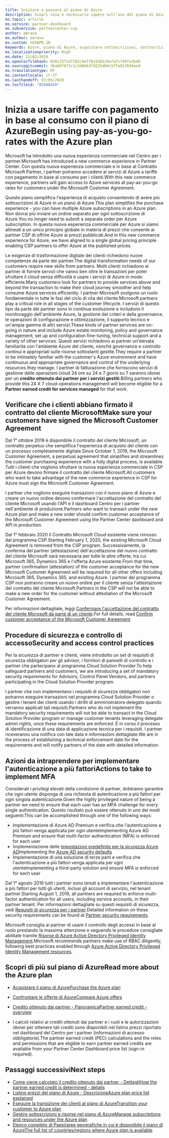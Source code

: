 ```yaml
---
title: Iniziare a passare al piano di Azure
description: Scopri cosa è necessario sapere sull'uso del piano di Azure con pagamento in base al consumo, incluse le operazioni preliminari, le precauzioni di sicurezza e le procedure per iniziare.
ms.topic: article
ms.service: partner-dashboard
ms.subservice: partnercenter-csp
author: amrava
ms.author: amrava
ms.custom: SEOAPR.20
Keywords: Azure, piano di Azure, acquistare sottoscrizioni, sottoscrizioni
ms.localizationpriority: High
ms.date: 12/02/2019
ms.openlocfilehash: 828c33f1d7182c9eff81930126efa7c795fa3b49
ms.sourcegitcommit: 36a60f672c1c3d6b63fd225d04c5ffa917694ae0
ms.translationtype: HT
ms.contentlocale: it-IT
ms.lasthandoff: 07/03/2020
ms.locfileid: "85948420"
---
```

# <a name="begin-using-pay-as-you-go-rates-with-the-azure-plan"></a><span data-ttu-id="55b15-104">Inizia a usare tariffe con pagamento in base al consumo con il piano di Azure</span><span class="sxs-lookup"><span data-stu-id="55b15-104">Begin using pay-as-you-go-rates with the Azure plan</span></span>

<span data-ttu-id="55b15-105">Microsoft ha introdotto una nuova esperienza commerciale nel Centro per i partner.</span><span class="sxs-lookup"><span data-stu-id="55b15-105">Microsoft has introduced a new commerce experience in Partner Center.</span></span>  <span data-ttu-id="55b15-106">Con questa nuova esperienza commerciale e in base al Contratto Microsoft Partner, i partner potranno accedere ai servizi di Azure a tariffe con pagamento in base al consumo per i clienti.</span><span class="sxs-lookup"><span data-stu-id="55b15-106">With this new commerce experience, partners will gain access to Azure services at pay-as-you-go rates for customers under the Microsoft Customer Agreement.</span></span>

<span data-ttu-id="55b15-107">Questo piano semplifica l'esperienza di acquisto consentendo di avere più sottoscrizioni di Azure in un piano di Azure.</span><span class="sxs-lookup"><span data-stu-id="55b15-107">This plan simplifies the purchase experience - you can have multiple Azure subscriptions in an Azure plan.</span></span> <span data-ttu-id="55b15-108">Non dovrai più inviare un ordine separato per ogni sottoscrizione di Azure.</span><span class="sxs-lookup"><span data-stu-id="55b15-108">You no longer need to submit a separate order per Azure subscription.</span></span> <span data-ttu-id="55b15-109">In questa nuova esperienza commerciale per Azure si siamo allineati a un unico principio globale in materia di prezzi che consente ai partner CSP di offrire Azure ai prezzi pubblicati.</span><span class="sxs-lookup"><span data-stu-id="55b15-109">And in this new commerce experience for Azure, we have aligned to a single global pricing principle enabling CSP partners to offer Azure at the published prices.</span></span>

<span data-ttu-id="55b15-110">Le esigenze di trasformazione digitale dei clienti richiedono nuove competenze da parte dei partner.</span><span class="sxs-lookup"><span data-stu-id="55b15-110">The digital transformation needs of our customers require new skills from partners.</span></span> <span data-ttu-id="55b15-111">Molti clienti richiedono ai partner di fornire servizi che vanno ben oltre le transazioni per poter sfruttare il cloud senza difficoltà e usare i servizi di Azure in modo efficiente.</span><span class="sxs-lookup"><span data-stu-id="55b15-111">Many customers look for partners to provide services above and beyond the transaction to make their cloud journey smoother and help consume Azure services efficiently.</span></span> <span data-ttu-id="55b15-112">I partner Microsoft svolgono un ruolo fondamentale in tutte le fasi del ciclo di vita del cliente.</span><span class="sxs-lookup"><span data-stu-id="55b15-112">Microsoft partners play a critical role in all stages of the customer lifecycle.</span></span> <span data-ttu-id="55b15-113">I servizi di questo tipo da parte dei partner sono in continua evoluzione e includono il monitoraggio dell'ambiente Azure, la gestione dei criteri e della governance, le operazioni di configurazione e ottimizzazione, il supporto tecnico e un'ampia gamma di altri servizi.</span><span class="sxs-lookup"><span data-stu-id="55b15-113">These kinds of partner services are on-going in nature and include Azure estate monitoring, policy and governance management, set up and configuration fine-tuning, technical support and a variety of other services.</span></span> <span data-ttu-id="55b15-114">Questi servizi richiedono ai partner un'elevata familiarità con l'ambiente Azure del cliente, nonché governance e controllo continui e appropriati sulle risorse sottostanti gestite.</span><span class="sxs-lookup"><span data-stu-id="55b15-114">They require a partner to be intimately familiar with the customer's Azure environment and have continuous and appropriate governance and control of the underlying resources they manage.</span></span> <span data-ttu-id="55b15-115">I partner di fatturazione che forniscono servizi di gestione delle operazioni cloud 24 ore su 24 e 7 giorni su 7 saranno idonei per un **credito ottenuto dai partner per i servizi gestiti**.</span><span class="sxs-lookup"><span data-stu-id="55b15-115">Billing partners who provide this 24 X 7 cloud-operations management will become eligible for a **Partner earned credit for services managed** for that work.</span></span>

## <a name="make-sure-your-customers-have-signed-the-microsoft-customer-agreement"></a><span data-ttu-id="55b15-116">Verificare che i clienti abbiano firmato il contratto del cliente Microsoft</span><span class="sxs-lookup"><span data-stu-id="55b15-116">Make sure your customers have signed the Microsoft Customer Agreement</span></span>

<span data-ttu-id="55b15-117">Dal 1° ottobre 2019 è disponibile il contratto del cliente Microsoft, un contratto perpetuo che semplifica l'esperienza di acquisto del cliente con un processo completamente digitale.</span><span class="sxs-lookup"><span data-stu-id="55b15-117">Since October 1, 2019, the Microsoft Customer Agreement, a perpetual agreement that simplifies and streamlines the customer purchasing experience with a fully digital process, is available.</span></span> <span data-ttu-id="55b15-118">Tutti i clienti che vogliono sfruttare la nuova esperienza commerciale in CSP per Azure devono firmare il contratto del cliente Microsoft.</span><span class="sxs-lookup"><span data-stu-id="55b15-118">All customers who want to take advantage of the new commerce experience in CSP for Azure must sign the Microsoft Customer Agreement.</span></span>

<span data-ttu-id="55b15-119">I partner che vogliono eseguire transazioni con il nuovo piano di Azure e creare un nuovo ordine devono confermare l'accettazione del contratto del cliente Microsoft usando l'API e il dashboard Centro per i partner nell'ambiente di produzione.</span><span class="sxs-lookup"><span data-stu-id="55b15-119">Partners who want to transact under the new Azure plan and make a new order should confirm customer acceptance of the Microsoft Customer Agreement using the Partner Center dashboard and API in production.</span></span>

<span data-ttu-id="55b15-120">Dal 1° febbraio 2020 il Contratto Microsoft Cloud esistente viene rimosso dal programma CSP.</span><span class="sxs-lookup"><span data-stu-id="55b15-120">Starting February 1, 2020, the existing Microsoft Cloud Agreement is removed from the CSP program.</span></span> <span data-ttu-id="55b15-121">Successivamente, la conferma del partner (attestazione) dell'accettazione del nuovo contratto del cliente Microsoft sarà necessaria per tutte le altre offerte, tra cui Microsoft 365, Dynamics 365 e l'offerta Azure esistente.</span><span class="sxs-lookup"><span data-stu-id="55b15-121">From that time, partner confirmation (attestation) of the customer acceptance for the new Microsoft Customer Agreement will be required for all other offers including Microsoft 365, Dynamics 365, and existing Azure.</span></span> <span data-ttu-id="55b15-122">I partner del programma CSP non potranno creare un nuovo ordine per il cliente senza l'attestazione del contratto del cliente Microsoft.</span><span class="sxs-lookup"><span data-stu-id="55b15-122">Partners in the CSP will not be able to make a new order for the customer without attestation of the Microsoft Customer Agreement.</span></span>

<span data-ttu-id="55b15-123">Per informazioni dettagliate, leggi [Confermare l'accettazione del contratto del cliente Microsoft da parte di un cliente](confirm-customer-agreement.md).</span><span class="sxs-lookup"><span data-stu-id="55b15-123">For full details, read [Confirm customer acceptance of the Microsoft Customer Agreement](confirm-customer-agreement.md)</span></span>

## <a name="security-and-access-control-practices"></a><span data-ttu-id="55b15-124">Procedure di sicurezza e controllo di accesso</span><span class="sxs-lookup"><span data-stu-id="55b15-124">Security and access control practices</span></span>

<span data-ttu-id="55b15-125">Per la sicurezza di partner e clienti, viene introdotto un set di requisiti di sicurezza obbligatori per gli advisor, i fornitori di pannelli di controllo e i partner che partecipano al programma Cloud Solution Provider.</span><span class="sxs-lookup"><span data-stu-id="55b15-125">To help safeguard partners and customers, we are introducing a set of mandatory security requirements for Advisors, Control Panel Vendors, and partners participating in the Cloud Solution Provider program.</span></span>

<span data-ttu-id="55b15-126">I partner che non implementano i requisiti di sicurezza obbligatori non potranno eseguire transazioni nel programma Cloud Solution Provider o gestire i tenant dei clienti usando i diritti di amministratore delegato quando verranno applicati tali requisiti.</span><span class="sxs-lookup"><span data-stu-id="55b15-126">Partners who do not implement the mandatory security requirements will not be able to transact in the Cloud Solution Provider program or manage customer tenants leveraging delegate admin rights, once these requirements are enforced.</span></span> <span data-ttu-id="55b15-127">È in corso il processo di identificazione di una data di applicazione tecnica per i requisiti. I partner riceveranno una notifica con tale data e informazioni dettagliate.</span><span class="sxs-lookup"><span data-stu-id="55b15-127">We are in the process of establishing a technical enforcement date for the requirements and will notify partners of the date with detailed information.</span></span>

## <a name="actions-to-take-to-implement-mfa"></a><span data-ttu-id="55b15-128">Azioni da intraprendere per implementare l'autenticazione a più fattori</span><span class="sxs-lookup"><span data-stu-id="55b15-128">Actions to take to implement MFA</span></span>

<span data-ttu-id="55b15-129">Considerati i privilegi elevati della condizione di partner, dobbiamo garantire che ogni utente disponga di una richiesta di autenticazione a più fattori per ogni singola autenticazione.</span><span class="sxs-lookup"><span data-stu-id="55b15-129">Given the highly privileged nature of being a partner we need to ensure that each user has an MFA challenge for every single authentication.</span></span> <span data-ttu-id="55b15-130">Questo risultato può essere ottenuto in uno dei modi seguenti:</span><span class="sxs-lookup"><span data-stu-id="55b15-130">This can be accomplished through one of the following ways:</span></span>

- <span data-ttu-id="55b15-131">Implementazione di Azure AD Premium e verifica che l'autenticazione a più fattori venga applicata per ogni utente</span><span class="sxs-lookup"><span data-stu-id="55b15-131">Implementing Azure AD Premium and ensure that multi-factor authentication (MFA) is enforced for each user</span></span>
- <span data-ttu-id="55b15-132">Implementazione delle [impostazioni predefinite per la sicurezza Azure AD](https://docs.microsoft.com/azure/active-directory/conditional-access/concept-conditional-access-security-defaults)</span><span class="sxs-lookup"><span data-stu-id="55b15-132">Implementing the [Azure AD security defaults](https://docs.microsoft.com/azure/active-directory/conditional-access/concept-conditional-access-security-defaults)</span></span>
- <span data-ttu-id="55b15-133">Implementazione di una soluzione di terze parti e verifica che l'autenticazione a più fattori venga applicata per ogni utente</span><span class="sxs-lookup"><span data-stu-id="55b15-133">Implementing a third-party solution and ensure MFA is enforced for each user</span></span>

<span data-ttu-id="55b15-134">Dal 1° agosto 2019 tutti i partner sono tenuti a implementare l'autenticazione a più fattori per tutti gli utenti, inclusi gli account di servizio, nel tenant partner.</span><span class="sxs-lookup"><span data-stu-id="55b15-134">Starting August 1, 2019, all partners are required to enforce multi-factor authentication for all users, including service accounts, in their partner tenant.</span></span> <span data-ttu-id="55b15-135">Per informazioni dettagliate su questi requisiti di sicurezza, vedi [Requisiti di sicurezza per i partner](https://docs.microsoft.com/partner-center/partner-security-requirements).</span><span class="sxs-lookup"><span data-stu-id="55b15-135">Detailed information on these security requirements can be found at [Partner security requirements](https://docs.microsoft.com/partner-center/partner-security-requirements).</span></span>

<span data-ttu-id="55b15-136">Microsoft consiglia ai partner di usare il controllo degli accessi in base al ruolo prestando la massima attenzione e seguendo le procedure consigliate abilitate tramite [Risorse di Azure Active Directory Privileged Identity Management](https://docs.microsoft.com/azure/active-directory/privileged-identity-management/pim-configure).</span><span class="sxs-lookup"><span data-stu-id="55b15-136">Microsoft recommends partners make use of RBAC diligently, following best practices enabled through [Azure Active Directory Privileged Identity Management resources](https://docs.microsoft.com/azure/active-directory/privileged-identity-management/pim-configure).</span></span>

## <a name="read-more-about-the-azure-plan"></a><span data-ttu-id="55b15-137">Scopri di più sul piano di Azure</span><span class="sxs-lookup"><span data-stu-id="55b15-137">Read more about the Azure plan</span></span>

- [<span data-ttu-id="55b15-138">Acquistare il piano di Azure</span><span class="sxs-lookup"><span data-stu-id="55b15-138">Purchase the Azure plan</span></span>](purchase-azure-plan.md)

- [<span data-ttu-id="55b15-139">Confrontare le offerte di Azure</span><span class="sxs-lookup"><span data-stu-id="55b15-139">Compare Azure offers</span></span>](compare-azure-offers.md)

- [<span data-ttu-id="55b15-140">Credito ottenuto dai partner - Panoramica</span><span class="sxs-lookup"><span data-stu-id="55b15-140">Partner earned credit - overview</span></span>](partner-earned-credit.md)

- <span data-ttu-id="55b15-141">I calcoli relativi ai crediti ottenuti dai partner e i ruoli e le autorizzazioni idonei per ottenere tali crediti sono disponibili nel listino prezzi riportato nel dashboard del Centro per i partner (informazioni di accesso obbligatorie).</span><span class="sxs-lookup"><span data-stu-id="55b15-141">The partner earned credit (PEC) calculations and the roles and permissions that are eligible to earn partner earned credits are available from your Partner Center Dashboard price list (sign-in required).</span></span>

## <a name="next-steps"></a><span data-ttu-id="55b15-142">Passaggi successivi</span><span class="sxs-lookup"><span data-stu-id="55b15-142">Next steps</span></span> 

- [<span data-ttu-id="55b15-143">Come viene calcolato il credito ottenuto dai partner - Dettagli</span><span class="sxs-lookup"><span data-stu-id="55b15-143">How the partner earned credit is determined - details</span></span>](partner-earned-credit-explanation.md)
- [<span data-ttu-id="55b15-144">Listino prezzi del piano di Azure - Descrizione</span><span class="sxs-lookup"><span data-stu-id="55b15-144">Azure plan price list explained</span></span>](azure-plan-price-list.md)
- [<span data-ttu-id="55b15-145">Eseguire la transizione dei clienti al piano di Azure</span><span class="sxs-lookup"><span data-stu-id="55b15-145">Transition your customer to Azure plan</span></span>](azure-plan-transition.md)
- [<span data-ttu-id="55b15-146">Gestire sottoscrizioni e risorse nel piano di Azure</span><span class="sxs-lookup"><span data-stu-id="55b15-146">Manage subscriptions and resources under the Azure plan</span></span>](azure-plan-manage.md)
- [<span data-ttu-id="55b15-147">Elenco completo di Paesi/aree geografiche in cui è disponibile il piano di Azure</span><span class="sxs-lookup"><span data-stu-id="55b15-147">The full list of countries/regions where Azure plan is available</span></span>](https://query.prod.cms.rt.microsoft.com/cms/api/am/binary/RE3QN0x)
